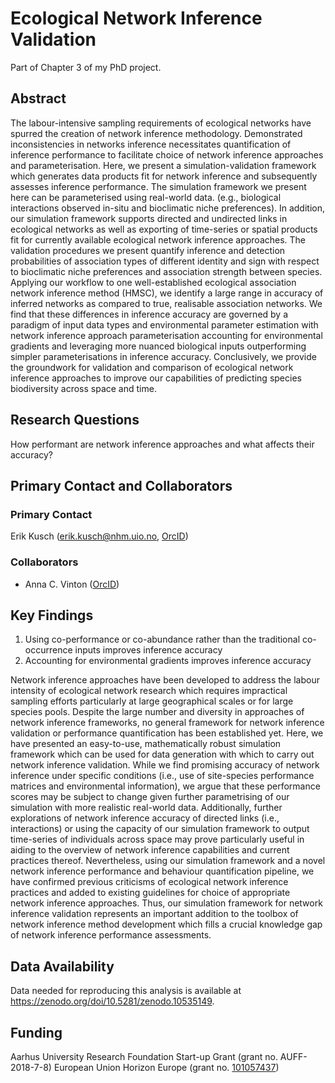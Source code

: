 # Ecological Network Inference Validation
Part of Chapter 3 of my PhD project.

## Abstract

The labour-intensive sampling requirements of ecological networks have spurred the creation of network inference methodology. Demonstrated inconsistencies in networks inference necessitates quantification of inference performance to facilitate choice of network inference approaches and parameterisation. Here, we present a simulation-validation framework which generates data products fit for network inference and subsequently assesses inference performance. The simulation framework we present here can be parameterised using real-world data. (e.g., biological interactions observed in-situ and bioclimatic niche preferences). In addition, our simulation framework supports directed and undirected links in ecological networks as well as exporting of time-series or spatial products fit for currently available ecological network inference approaches. The validation procedures we present quantify inference and detection probabilities of association types of different identity and sign with respect to bioclimatic niche preferences and association strength between species. Applying our workflow to one well-established ecological association network inference method (HMSC), we identify a large range in accuracy of inferred networks as compared to true, realisable association networks. We find that these differences in inference accuracy are governed by a paradigm of input data types and environmental parameter estimation with network inference approach parameterisation accounting for environmental gradients and leveraging more nuanced biological inputs outperforming simpler parameterisations in inference accuracy. Conclusively, we provide the groundwork for validation and comparison of ecological network inference approaches to improve our capabilities of predicting species biodiversity across space and time.

## Research Questions
How performant are network inference approaches and what affects their accuracy?

## Primary Contact and Collaborators
### Primary Contact
Erik Kusch (erik.kusch@nhm.uio.no, [OrcID](https://orcid.org/my-orcid?orcid=0000-0002-4984-7646))  

### Collaborators
- Anna C. Vinton ([OrcID](https://orcid.org/0000-0002-8279-1736))

## Key Findings
1. Using co-performance or co-abundance rather than the traditional co-occurrence inputs improves inference accuracy
2. Accounting for environmental gradients improves inference accuracy

Network inference approaches have been developed to address the labour intensity of ecological network research which requires impractical sampling efforts particularly at large geographical scales or for large species pools. Despite the large number and diversity in approaches of network inference frameworks, no general framework for network inference validation or performance quantification has been established yet. Here, we have presented an easy-to-use, mathematically robust simulation framework which can be used for data generation with which to carry out network inference validation. While we find promising accuracy of network inference under specific conditions (i.e., use of site-species performance matrices and environmental information), we argue that these performance scores may be subject to change given further parametrising of our simulation with more realistic real-world data. Additionally, further explorations of network inference accuracy of directed links (i.e., interactions) or using the capacity of our simulation framework to output time-series of individuals across space may prove particularly useful in aiding to the overview of network inference capabilities and current practices thereof.
Nevertheless, using our simulation framework and a novel network inference performance and behaviour quantification pipeline, we have confirmed previous criticisms of ecological network inference practices and added to existing guidelines for choice of appropriate network inference approaches. Thus, our simulation framework for network inference validation represents an important addition to the toolbox of network inference method development which fills a crucial knowledge gap of network inference performance assessments.

## Data Availability
Data needed for reproducing this analysis is available at https://zenodo.org/doi/10.5281/zenodo.10535149.

## Funding
Aarhus University Research Foundation Start-up Grant (grant no. AUFF-2018-7-8) 
European Union Horizon Europe (grant no. [101057437](https://doi.org/10.3030/101057437))
